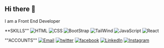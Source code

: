 ## Hi there 👋

I am a Front End Developer 

**SKILLS""
![HTML](https://img.icons8.com/?size=100&id=20909&format=png&color=000000)
![CSS](https://img.icons8.com/?size=100&id=21278&format=png&color=000000)
![BootStrap](https://img.icons8.com/?size=100&id=PndQWK6M1Hjo&format=png&color=000000)
![TailWind](https://img.icons8.com/?size=100&id=CIAZz2CYc6Kc&format=png&color=000000)
![JavaScript](https://img.icons8.com/?size=100&id=108784&format=png&color=000000)
![React](https://img.icons8.com/?size=100&id=NfbyHexzVEDk&format=png&color=000000)

""ACCOUNTS""
[![Email](https://img.icons8.com/?size=100&id=eKlyMs0XteXZ&format=png&color=000000)](mailto:mansubsheikh4@gmail.com)
[![twitter](https://img.icons8.com/?size=100&id=13963&format=png&color=000000)](https://twitter.com/mansub_sheikh)
[![facebook](https://img.icons8.com/?size=100&id=118497&format=png&color=000000)](https://www.facebook.com/mansub.hafeez.1/)
[![LinkedIn](https://img.icons8.com/?size=100&id=13930&format=png&color=000000)](https://www.linkedin.com/in/mansub-hafeez-91)
[![Instagram](https://img.icons8.com/?size=100&id=32323&format=png&color=000000)](https://www.instagram.com/mansub_hafeez/)

